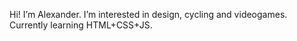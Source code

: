 Hi! I’m Alexander.
I’m interested in design, cycling and videogames.
Currently learning HTML+CSS+JS.
